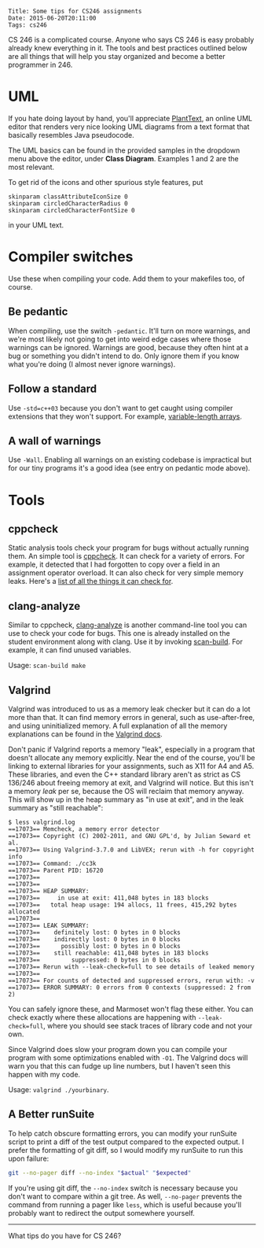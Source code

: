     Title: Some tips for CS246 assignments
    Date: 2015-06-20T20:11:00
    Tags: cs246

CS 246 is a complicated course. Anyone who says CS 246 is easy probably already knew everything in it. The tools and best practices outlined below are all things that will help you stay organized and become a better programmer in 246.

<!-- more -->

# UML

If you hate doing layout by hand, you'll appreciate [PlantText](http://www.planttext.com/), an online UML editor that renders very nice looking UML diagrams from a text format that basically resembles Java pseudocode.

The UML basics can be found in the provided samples in the dropdown menu above the editor, under **Class Diagram**. Examples 1 and 2 are the most relevant.

To get rid of the icons and other spurious style features, put

```
skinparam classAttributeIconSize 0
skinparam circledCharacterRadius 0
skinparam circledCharacterFontSize 0
```

in your UML text.

# Compiler switches
Use these when compiling your code. Add them to your makefiles too, of course.

## Be pedantic
When compiling, use the switch `-pedantic`. It'll turn on more warnings, and we're most likely not going to get into weird edge cases where those warnings can be ignored. Warnings are good, because they often hint at a bug or something you didn't intend to do. Only ignore them if you know what you're doing (I almost never ignore warnings).

## Follow a standard
Use `-std=c++03` because you don't want to get caught using compiler extensions that they won't support. For example, [variable-length arrays](https://gcc.gnu.org/onlinedocs/gcc/Variable-Length.html#Variable-Length).

## A wall of warnings
Use `-Wall`. Enabling all warnings on an existing codebase is impractical but for our tiny programs it's a good idea (see entry on pedantic mode above).

# Tools
## cppcheck
Static analysis tools check your program for bugs without actually running them. An simple tool is [cppcheck](http://cppcheck.sourceforge.net/). It can check for a variety of errors. For example, it detected that I had forgotten to copy over a field in an assignment operator overload. It can also check for very simple memory leaks. Here's a [list of all the things it can check for](http://sourceforge.net/p/cppcheck/wiki/ListOfChecks/).

## clang-analyze

Similar to cppcheck, [clang-analyze](http://clang-analyzer.llvm.org/) is another command-line tool you can use to check your code for bugs. This one is already installed on the student environment along with clang. Use it by invoking [scan-build](http://clang-analyzer.llvm.org/scan-build.html). For example, it can find unused variables.

Usage: `scan-build make`

## Valgrind

Valgrind was introduced to us as a memory leak checker but it can do a lot more than that. It can find memory errors in general, such as use-after-free, and using uninitialized memory. A full explanation of all the memory explanations can be found in the [Valgrind docs](http://valgrind.org/docs/manual/mc-manual.html#mc-manual.errormsgs).

Don't panic if Valgrind reports a memory "leak", especially in a program that doesn't allocate any memory explicitly. Near the end of the course, you'll be linking to external libraries for your assignments, such as X11 for A4 and A5. These libraries, and even the C++ standard library aren't as strict as CS 136/246 about freeing memory at exit, and Valgrind will notice. But this isn't a memory *leak* per se, because the OS will reclaim that memory anyway. This will show up in the heap summary as "in use at exit", and in the leak summary as "still reachable":

```
$ less valgrind.log
==17073== Memcheck, a memory error detector
==17073== Copyright (C) 2002-2011, and GNU GPL'd, by Julian Seward et al.
==17073== Using Valgrind-3.7.0 and LibVEX; rerun with -h for copyright info
==17073== Command: ./cc3k
==17073== Parent PID: 16720
==17073==
==17073==
==17073== HEAP SUMMARY:
==17073==     in use at exit: 411,048 bytes in 183 blocks
==17073==   total heap usage: 194 allocs, 11 frees, 415,292 bytes allocated
==17073==
==17073== LEAK SUMMARY:
==17073==    definitely lost: 0 bytes in 0 blocks
==17073==    indirectly lost: 0 bytes in 0 blocks
==17073==      possibly lost: 0 bytes in 0 blocks
==17073==    still reachable: 411,048 bytes in 183 blocks
==17073==         suppressed: 0 bytes in 0 blocks
==17073== Rerun with --leak-check=full to see details of leaked memory
==17073==
==17073== For counts of detected and suppressed errors, rerun with: -v
==17073== ERROR SUMMARY: 0 errors from 0 contexts (suppressed: 2 from 2)
```

You can safely ignore these, and Marmoset won't flag these either. You can check exactly where these allocations are happening with `--leak-check=full`, where you should see stack traces of library code and not your own.

Since Valgrind does slow your program down you can compile your program with some optimizations enabled with `-O1`. The Valgrind docs will warn you that this can fudge up line numbers, but I haven't seen this happen with my code.

Usage: `valgrind ./yourbinary`.

## A Better runSuite

To help catch obscure formatting errors, you can modify your runSuite script to print a diff of the test output compared to the expected output. I prefer the formatting of git diff, so I would modify my runSuite to run this upon failure:

```bash
git --no-pager diff --no-index "$actual" "$expected"
```

If you're using git diff, the `--no-index` switch is necessary because you don't want to compare within a git tree. As well, `--no-pager` prevents the command from running a pager like `less`, which is useful because you'll probably want to redirect the output somewhere yourself.

------

What tips do you have for CS 246?
